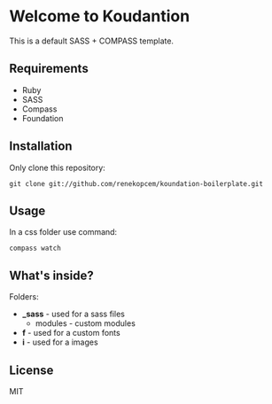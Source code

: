 # Welcome to Koudantion #

This is a default SASS + COMPASS template.

## Requirements ##

- Ruby
- SASS
- Compass
- Foundation

## Installation ##

Only clone this repository:

`git clone git://github.com/renekopcem/koundation-boilerplate.git`

## Usage ##

In a css folder use command:

`compass watch`

## What's inside? ##

Folders:

- **_sass** - used for a sass files
	- modules - custom modules
- **f** - used for a custom fonts
- **i** - used for a images

## License ##
 
MIT